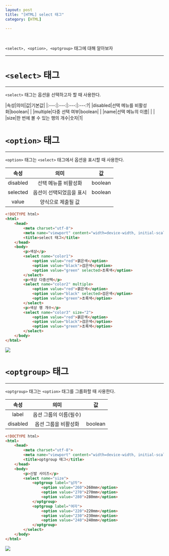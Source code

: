 ```yaml
---
layout: post
title: "[HTML] select 태그"
category: [HTML]

---
```

<br>

`<select>, <option>, <optgroup>` 태그에 대해 알아보자
<!-- more -->

<hr>


# `<select>` 태그
---
`<select>` 태그는 옵션을 선택하고자 할 때 사용한다.

|속성|의미|값|기본값|
|:---:|:---:|:---:|:---:?|
|disabled|선택 메뉴를 비활성화|boolean| |
|multiple|다중 선택 여부|boolean| |
|name|선택 메뉴의 이름| | |
|size|한 번에 볼 수 있는 행의 개수|숫자|1|


# `<option>` 태그
---
`<option>` 태그는 `<select>` 태그에서 옵션을 표시할 때 사용한다.

|속성|의미|값|
|:---:|:---:|:---:|
|disabled|선택 메뉴를 비활성화|boolean|
|selected|옵션이 선택되었음을 표시|boolean|
|value|양식으로 제출될 값| |

```html
<!DOCTYPE html>
<html>
    <head>
        <meta charset="utf-8">
        <meta name="viewport" content="width=device-width, initial-scale=1.0">
        <title>select 태그</title>
    </head>
    <body>
        <p>색상</p>
        <select name="color1">
            <option value="red">붉은색</option>
            <option value="black">검은색</option>
            <option value="green" selected>초록색</option>
        </select>
        <p>색상 다중선택</p>
        <select name="color2" multiple>
            <option value="red">붉은색</option>
            <option value="black" selected>검은색</option>
            <option value="green">초록색</option>
        </select>
        <p>색상 행 개수</p>
        <select name="color3" size="2">
            <option value="red">붉은색</option>
            <option value="black">검은색</option>
            <option value="green">초록색</option>
        </select>
    </body>
</html>
```
<img src="https://sanggil1107.github.io//public/img/html/select.PNG" >

<br>

# `<optgroup>` 태그
---
`<optgroup>` 태그는 `<option>` 태그를 그룹화할 때 사용한다.

|속성|의미|값|
|:---:|:---:|:---:|
|label|옵션 그룹의 이름(필수)| |
|disabled|옵션 그룹을 비활성화|boolean|

```html
<!DOCTYPE html>
<html>
    <head>
        <meta charset="utf-8">
        <meta name="viewport" content="width=device-width, initial-scale=1.0">
        <title>optgroup 태그</title>
    </head>
    <body>
        <p>신발 사이즈</p>
        <select name="size">
            <optgroup label="남자">
                <option value="260">260mm</option>
                <option value="270">270mm</option>
                <option value="280">280mm</option>
            </optgroup>
            <optgroup label="여자">
                <option value="220">220mm</option>
                <option value="230">230mm</option>
                <option value="240">240mm</option>
            </optgroup>
        </select>
    </body>
</html>
```
<img src="https://sanggil1107.github.io//public/img/html/optgroup.png" >
